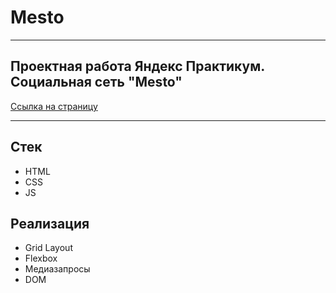 # Mesto

---

## Проектная работа Яндекс Практикум. Социальная сеть "Mesto"

[Ссылка на страницу](https://gruzovjk.github.io/russian_travel)

---

## Стек

- HTML
- CSS
- JS

## Реализация

- Grid Layout
- Flexbox
- Медиазапросы
- DOM

